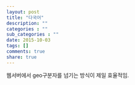 ```yaml
---
layout: post
title: "다국어"
description: ""
categories : ""
sub_categories : ""
date: 2015-10-03
tags: []
comments: true
share: true
---
```


웹서버에서 geo구분자를 넘기는 방식이 제일 효율적임.

